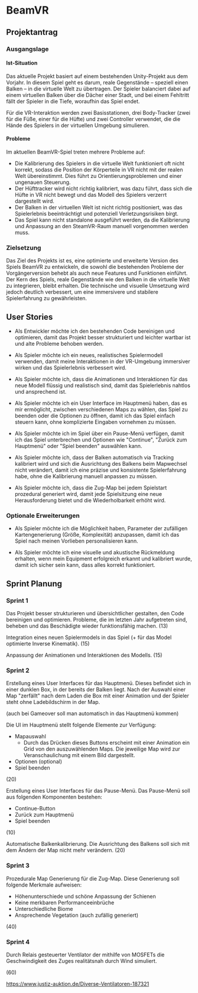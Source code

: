# BeamVR
## Projektantrag
### Ausgangslage
#### Ist-Situation
Das aktuelle Projekt basiert auf einem bestehenden Unity-Projekt aus dem Vorjahr. In diesem Spiel geht es darum, reale Gegenstände – speziell einen Balken – in die virtuelle Welt zu übertragen. Der Spieler balanciert dabei auf einem virtuellen Balken über die Dächer einer Stadt, und bei einem Fehltritt fällt der Spieler in die Tiefe, woraufhin das Spiel endet.

Für die VR-Interaktion werden zwei Basisstationen, drei Body-Tracker (zwei für die Füße, einer für die Hüfte) und zwei Controller verwendet, die die Hände des Spielers in der virtuellen Umgebung simulieren.

#### Probleme
Im aktuellen BeamVR-Spiel treten mehrere Probleme auf:

* Die Kalibrierung des Spielers in die virtuelle Welt funktioniert oft nicht korrekt, sodass die Position der Körperteile in VR nicht mit der realen Welt übereinstimmt. Dies führt zu Orientierungsproblemen und einer ungenauen Steuerung.
* Der Hüfttracker wird nicht richtig kalibriert, was dazu führt, dass sich die Hüfte in VR nicht bewegt und das Modell des Spielers verzerrt dargestellt wird.
* Der Balken in der virtuellen Welt ist nicht richtig positioniert, was das Spielerlebnis beeinträchtigt und potenziell Verletzungsrisiken birgt.
* Das Spiel kann nicht standalone ausgeführt werden, da die Kalibrierung und Anpassung an den SteamVR-Raum manuell vorgenommen werden muss.

### Zielsetzung
Das Ziel des Projekts ist es, eine optimierte und erweiterte Version des Spiels BeamVR zu entwickeln, die sowohl die bestehenden Probleme der Vorgängerversion behebt als auch neue Features und Funktionen einführt. Der Kern des Spiels, reale Gegenstände wie den Balken in die virtuelle Welt zu integrieren, bleibt erhalten. Die technische und visuelle Umsetzung wird jedoch deutlich verbessert, um eine immersivere und stabilere Spielerfahrung zu gewährleisten.

## User Stories 

* Als Entwickler möchte ich den bestehenden Code bereinigen und optimieren, damit das Projekt besser strukturiert und leichter wartbar ist und alte Probleme behoben werden.

* Als Spieler möchte ich ein neues, realistisches Spielermodell verwenden, damit meine Interaktionen in der VR-Umgebung immersiver wirken und das Spielerlebnis verbessert wird.

* Als Spieler möchte ich, dass die Animationen und Interaktionen für das neue Modell flüssig und realistisch sind, damit das Spielerlebnis nahtlos und ansprechend ist.

* Als Spieler möchte ich ein User Interface im Hauptmenü haben, das es mir ermöglicht, zwischen verschiedenen Maps zu wählen, das Spiel zu beenden oder die Optionen zu öffnen, damit ich das Spiel einfach steuern kann, ohne komplizierte Eingaben vornehmen zu müssen.

* Als Spieler möchte ich im Spiel über ein Pause-Menü verfügen, damit ich das Spiel unterbrechen und Optionen wie "Continue", "Zurück zum Hauptmenü" oder "Spiel beenden" auswählen kann.

* Als Spieler möchte ich, dass der Balken automatisch via Tracking kalibriert wird und sich die Ausrichtung des Balkens beim Mapwechsel nicht verändert, damit ich eine präzise und konsistente Spielerfahrung habe, ohne die Kalibrierung manuell anpassen zu müssen.

* Als Spieler möchte ich, dass die Zug-Map bei jedem Spielstart prozedural generiert wird, damit jede Spielsitzung eine neue Herausforderung bietet und die Wiederholbarkeit erhöht wird.

### Optionale Erweiterungen 

* Als Spieler möchte ich die Möglichkeit haben, Parameter der zufälligen Kartengenerierung (Größe, Komplexität) anzupassen, damit ich das Spiel nach meinen Vorlieben personalisieren kann.

* Als Spieler möchte ich eine visuelle und akustische Rückmeldung erhalten, wenn mein Equipment erfolgreich erkannt und kalibriert wurde, damit ich sicher sein kann, dass alles korrekt funktioniert.

## Sprint Planung 

### Sprint 1 

Das Projekt besser strukturieren und übersichtlicher gestalten, den Code bereinigen und optimieren. Probleme, die im letzten Jahr aufgetreten sind, beheben und das Beschädigte wieder funktionsfähig machen. (13)

Integration eines neuen Spielermodels in das Spiel (+ für das Model optimierte Inverse Kinematik). (15)

Anpassung der Animationen und Interaktionen des Modells. (15)

### Sprint 2 

Erstellung eines User Interfaces für das Hauptmenü. Dieses befindet sich in einer dunklen Box, in der bereits der Balken liegt. Nach der Auswahl einer Map "zerfällt" nach dem Laden die Box mit einer Animation und der Spieler steht ohne Ladebildschirm in der Map.

(auch bei Gameover soll man automatisch in das Hauptmenü kommen)

Die UI im Hauptmenü stellt folgende Elemente zur Verfügung: 

* Mapauswahl
     - Durch das Drücken dieses Buttons erscheint mit einer Animation ein Grid von den auszuwählenden Maps. Die jeweilige Map wird zur Veranschaulichung mit einem Bild dargestellt. 
* Optionen (optional)
* Spiel beenden

(20)

Erstellung eines User Interfaces für das Pause-Menü. Das Pause-Menü soll aus folgenden Komponenten bestehen: 

* Continue-Button 
* Zurück zum Hauptmenü 
* Spiel beenden 

(10)

Automatische Balkenkalibrierung. Die Ausrichtung des Balkens soll sich mit dem Ändern der Map nicht mehr verändern. (20)

### Sprint 3 

Prozedurale Map Generierung für die Zug-Map. Diese Generierung soll folgende Merkmale aufweisen: 

* Höhenunterschiede und schöne Anpassung der Schienen 
* Keine merkbaren Performanceeinbrüche 
* Unterschiedliche Biome 
* Ansprechende Vegetation (auch zufällig generiert)

(40)

### Sprint 4

Durch Relais gesteuerter Ventilator der mithilfe von MOSFETs die Geschwindigkeit des Zuges realitätsnah durch Wind simuliert.

(60)

https://www.justiz-auktion.de/Diverse-Ventilatoren-187321